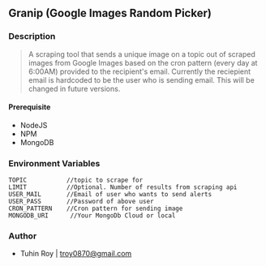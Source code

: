 
## Granip (Google Images Random Picker)

### Description

> A scraping tool that sends a unique image on a topic out of scraped images from Google Images based on the cron pattern (every day at 6:00AM) provided to the recipient's email.
Currently the reciepient email is hardcoded to be the user who is sending email. This will be changed in future versions.

#### Prerequisite
-   NodeJS
-   NPM
-   MongoDB

### Environment Variables
```
TOPIC           //topic to scrape for
LIMIT           //Optional. Number of results from scraping api
USER_MAIL       //Email of user who wants to send alerts
USER_PASS       //Password of above user
CRON_PATTERN    //Cron pattern for sending image 
MONGODB_URI      //Your MongoDb Cloud or local
```

### Author
-  Tuhin Roy | troy0870@gmail.com
